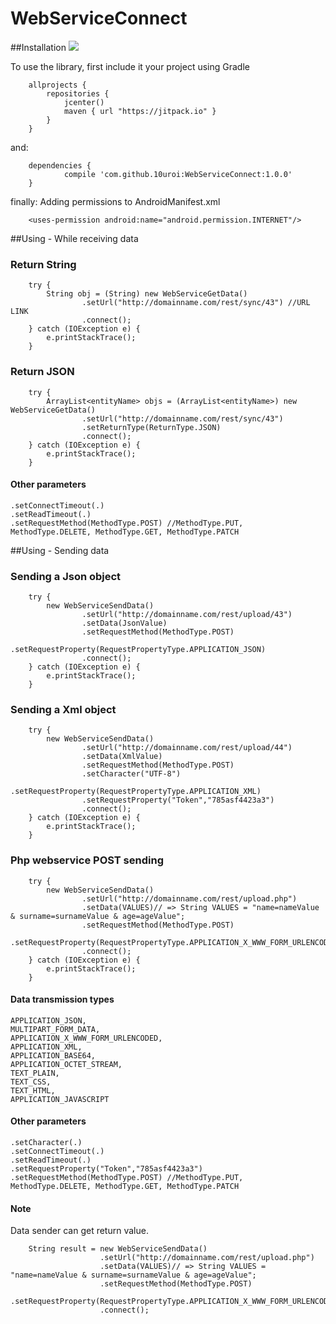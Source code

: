 # WebServiceConnect 


##Installation <img src="https://jitpack.io/v/10uroi/WebServiceConnect.svg">

To use the library, first include it your project using Gradle

        allprojects {
            repositories {
                jcenter()
                maven { url "https://jitpack.io" }
            }
        }
and:

        dependencies {
                compile 'com.github.10uroi:WebServiceConnect:1.0.0'
        }
        
finally: Adding permissions to AndroidManifest.xml
        
        <uses-permission android:name="android.permission.INTERNET"/>
        
##Using - While receiving data
### Return String
        try {
            String obj = (String) new WebServiceGetData()
                    .setUrl("http://domainname.com/rest/sync/43") //URL LINK
                    .connect();
        } catch (IOException e) {
            e.printStackTrace();
        }
                
### Return JSON
        try {
            ArrayList<entityName> objs = (ArrayList<entityName>) new WebServiceGetData()
                    .setUrl("http://domainname.com/rest/sync/43")
                    .setReturnType(ReturnType.JSON)
                    .connect();
        } catch (IOException e) {
            e.printStackTrace();
        }
        
#### Other parameters
    .setConnectTimeout(.)
    .setReadTimeout(.)
    .setRequestMethod(MethodType.POST) //MethodType.PUT, MethodType.DELETE, MethodType.GET, MethodType.PATCH
    
##Using - Sending data
### Sending a Json object 
        try {
            new WebServiceSendData()
                    .setUrl("http://domainname.com/rest/upload/43")
                    .setData(JsonValue)
                    .setRequestMethod(MethodType.POST)
                    .setRequestProperty(RequestPropertyType.APPLICATION_JSON)
                    .connect();
        } catch (IOException e) {
            e.printStackTrace();
        }
                
### Sending a Xml object
        try {
            new WebServiceSendData()
                    .setUrl("http://domainname.com/rest/upload/44")
                    .setData(XmlValue)
                    .setRequestMethod(MethodType.POST)
                    .setCharacter("UTF-8")
                    .setRequestProperty(RequestPropertyType.APPLICATION_XML)
                    .setRequestProperty("Token","785asf4423a3")
                    .connect();
        } catch (IOException e) {
            e.printStackTrace();
        }
        
### Php webservice POST sending
        try {
            new WebServiceSendData()
                    .setUrl("http://domainname.com/rest/upload.php")
                    .setData(VALUES)// => String VALUES = "name=nameValue & surname=surnameValue & age=ageValue";
                    .setRequestMethod(MethodType.POST)
                    .setRequestProperty(RequestPropertyType.APPLICATION_X_WWW_FORM_URLENCODED)
                    .connect();
        } catch (IOException e) {
            e.printStackTrace();
        }

#### Data transmission types
    APPLICATION_JSON,
    MULTIPART_FORM_DATA,
    APPLICATION_X_WWW_FORM_URLENCODED,
    APPLICATION_XML,
    APPLICATION_BASE64,
    APPLICATION_OCTET_STREAM,
    TEXT_PLAIN,
    TEXT_CSS,
    TEXT_HTML,
    APPLICATION_JAVASCRIPT
    
#### Other parameters
    .setCharacter(.)
    .setConnectTimeout(.)
    .setReadTimeout(.)
    .setRequestProperty("Token","785asf4423a3")
    .setRequestMethod(MethodType.POST) //MethodType.PUT, MethodType.DELETE, MethodType.GET, MethodType.PATCH
    
#### Note
Data sender can get return value.
        
        String result = new WebServiceSendData()
                        .setUrl("http://domainname.com/rest/upload.php")
                        .setData(VALUES)// => String VALUES = "name=nameValue & surname=surnameValue & age=ageValue";
                        .setRequestMethod(MethodType.POST)
                        .setRequestProperty(RequestPropertyType.APPLICATION_X_WWW_FORM_URLENCODED)
                        .connect();
